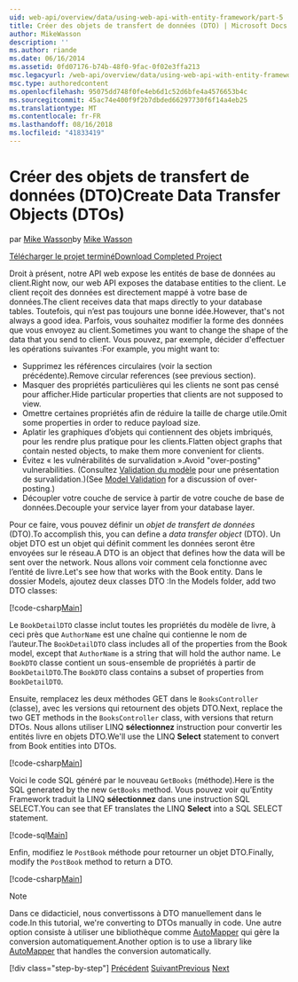 ```yaml
---
uid: web-api/overview/data/using-web-api-with-entity-framework/part-5
title: Créer des objets de transfert de données (DTO) | Microsoft Docs
author: MikeWasson
description: ''
ms.author: riande
ms.date: 06/16/2014
ms.assetid: 0fd07176-b74b-48f0-9fac-0f02e3ffa213
msc.legacyurl: /web-api/overview/data/using-web-api-with-entity-framework/part-5
msc.type: authoredcontent
ms.openlocfilehash: 95075dd748f0fe4eb6d1c52d6bfe4a4576653b4c
ms.sourcegitcommit: 45ac74e400f9f2b7dbded66297730f6f14a4eb25
ms.translationtype: MT
ms.contentlocale: fr-FR
ms.lasthandoff: 08/16/2018
ms.locfileid: "41833419"
---
```

<a name="create-data-transfer-objects-dtos"></a><span data-ttu-id="82612-102">Créer des objets de transfert de données (DTO)</span><span class="sxs-lookup"><span data-stu-id="82612-102">Create Data Transfer Objects (DTOs)</span></span>
====================
<span data-ttu-id="82612-103">par [Mike Wasson](https://github.com/MikeWasson)</span><span class="sxs-lookup"><span data-stu-id="82612-103">by [Mike Wasson](https://github.com/MikeWasson)</span></span>

[<span data-ttu-id="82612-104">Télécharger le projet terminé</span><span class="sxs-lookup"><span data-stu-id="82612-104">Download Completed Project</span></span>](https://github.com/MikeWasson/BookService)

<span data-ttu-id="82612-105">Droit à présent, notre API web expose les entités de base de données au client.</span><span class="sxs-lookup"><span data-stu-id="82612-105">Right now, our web API exposes the database entities to the client.</span></span> <span data-ttu-id="82612-106">Le client reçoit des données est directement mappé à votre base de données.</span><span class="sxs-lookup"><span data-stu-id="82612-106">The client receives data that maps directly to your database tables.</span></span> <span data-ttu-id="82612-107">Toutefois, qui n’est pas toujours une bonne idée.</span><span class="sxs-lookup"><span data-stu-id="82612-107">However, that's not always a good idea.</span></span> <span data-ttu-id="82612-108">Parfois, vous souhaitez modifier la forme des données que vous envoyez au client.</span><span class="sxs-lookup"><span data-stu-id="82612-108">Sometimes you want to change the shape of the data that you send to client.</span></span> <span data-ttu-id="82612-109">Vous pouvez, par exemple, décider d'effectuer les opérations suivantes :</span><span class="sxs-lookup"><span data-stu-id="82612-109">For example, you might want to:</span></span>

- <span data-ttu-id="82612-110">Supprimez les références circulaires (voir la section précédente).</span><span class="sxs-lookup"><span data-stu-id="82612-110">Remove circular references (see previous section).</span></span>
- <span data-ttu-id="82612-111">Masquer des propriétés particulières qui les clients ne sont pas censé pour afficher.</span><span class="sxs-lookup"><span data-stu-id="82612-111">Hide particular properties that clients are not supposed to view.</span></span>
- <span data-ttu-id="82612-112">Omettre certaines propriétés afin de réduire la taille de charge utile.</span><span class="sxs-lookup"><span data-stu-id="82612-112">Omit some properties in order to reduce payload size.</span></span>
- <span data-ttu-id="82612-113">Aplatir les graphiques d’objets qui contiennent des objets imbriqués, pour les rendre plus pratique pour les clients.</span><span class="sxs-lookup"><span data-stu-id="82612-113">Flatten object graphs that contain nested objects, to make them more convenient for clients.</span></span>
- <span data-ttu-id="82612-114">Évitez « les vulnérabilités de survalidation ».</span><span class="sxs-lookup"><span data-stu-id="82612-114">Avoid "over-posting" vulnerabilities.</span></span> <span data-ttu-id="82612-115">(Consultez [Validation du modèle](../../formats-and-model-binding/model-validation-in-aspnet-web-api.md) pour une présentation de survalidation.)</span><span class="sxs-lookup"><span data-stu-id="82612-115">(See [Model Validation](../../formats-and-model-binding/model-validation-in-aspnet-web-api.md) for a discussion of over-posting.)</span></span>
- <span data-ttu-id="82612-116">Découpler votre couche de service à partir de votre couche de base de données.</span><span class="sxs-lookup"><span data-stu-id="82612-116">Decouple your service layer from your database layer.</span></span>

<span data-ttu-id="82612-117">Pour ce faire, vous pouvez définir un *objet de transfert de données* (DTO).</span><span class="sxs-lookup"><span data-stu-id="82612-117">To accomplish this, you can define a *data transfer object* (DTO).</span></span> <span data-ttu-id="82612-118">Un objet DTO est un objet qui définit comment les données seront être envoyées sur le réseau.</span><span class="sxs-lookup"><span data-stu-id="82612-118">A DTO is an object that defines how the data will be sent over the network.</span></span> <span data-ttu-id="82612-119">Nous allons voir comment cela fonctionne avec l’entité de livre.</span><span class="sxs-lookup"><span data-stu-id="82612-119">Let's see how that works with the Book entity.</span></span> <span data-ttu-id="82612-120">Dans le dossier Models, ajoutez deux classes DTO :</span><span class="sxs-lookup"><span data-stu-id="82612-120">In the Models folder, add two DTO classes:</span></span>

[!code-csharp[Main](part-5/samples/sample1.cs)]

<span data-ttu-id="82612-121">Le `BookDetailDTO` classe inclut toutes les propriétés du modèle de livre, à ceci près que `AuthorName` est une chaîne qui contienne le nom de l’auteur.</span><span class="sxs-lookup"><span data-stu-id="82612-121">The `BookDetailDTO` class includes all of the properties from the Book model, except that `AuthorName` is a string that will hold the author name.</span></span> <span data-ttu-id="82612-122">Le `BookDTO` classe contient un sous-ensemble de propriétés à partir de `BookDetailDTO`.</span><span class="sxs-lookup"><span data-stu-id="82612-122">The `BookDTO` class contains a subset of properties from `BookDetailDTO`.</span></span>

<span data-ttu-id="82612-123">Ensuite, remplacez les deux méthodes GET dans le `BooksController` (classe), avec les versions qui retournent des objets DTO.</span><span class="sxs-lookup"><span data-stu-id="82612-123">Next, replace the two GET methods in the `BooksController` class, with versions that return DTOs.</span></span> <span data-ttu-id="82612-124">Nous allons utiliser LINQ **sélectionnez** instruction pour convertir les entités livre en objets DTO.</span><span class="sxs-lookup"><span data-stu-id="82612-124">We'll use the LINQ **Select** statement to convert from Book entities into DTOs.</span></span>

[!code-csharp[Main](part-5/samples/sample2.cs)]

<span data-ttu-id="82612-125">Voici le code SQL généré par le nouveau `GetBooks` (méthode).</span><span class="sxs-lookup"><span data-stu-id="82612-125">Here is the SQL generated by the new `GetBooks` method.</span></span> <span data-ttu-id="82612-126">Vous pouvez voir qu’Entity Framework traduit la LINQ **sélectionnez** dans une instruction SQL SELECT.</span><span class="sxs-lookup"><span data-stu-id="82612-126">You can see that EF translates the LINQ **Select** into a SQL SELECT statement.</span></span>

[!code-sql[Main](part-5/samples/sample3.sql)]

<span data-ttu-id="82612-127">Enfin, modifiez le `PostBook` méthode pour retourner un objet DTO.</span><span class="sxs-lookup"><span data-stu-id="82612-127">Finally, modify the `PostBook` method to return a DTO.</span></span>

[!code-csharp[Main](part-5/samples/sample4.cs)]

> [!NOTE]
> <span data-ttu-id="82612-128">Dans ce didacticiel, nous convertissons à DTO manuellement dans le code.</span><span class="sxs-lookup"><span data-stu-id="82612-128">In this tutorial, we're converting to DTOs manually in code.</span></span> <span data-ttu-id="82612-129">Une autre option consiste à utiliser une bibliothèque comme [AutoMapper](http://automapper.org/) qui gère la conversion automatiquement.</span><span class="sxs-lookup"><span data-stu-id="82612-129">Another option is to use a library like [AutoMapper](http://automapper.org/) that handles the conversion automatically.</span></span>
> 
> [!div class="step-by-step"]
> <span data-ttu-id="82612-130">[Précédent](part-4.md)
> [Suivant](part-6.md)</span><span class="sxs-lookup"><span data-stu-id="82612-130">[Previous](part-4.md)
[Next](part-6.md)</span></span>
